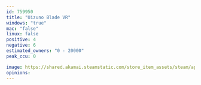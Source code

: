 ```yaml
---
id: 759950
title: "Uizuno Blade VR"
windows: "true"
mac: "false"
linux: false
positive: 4
negative: 6
estimated_owners: "0 - 20000"
peak_ccu: 0

image: https://shared.akamai.steamstatic.com/store_item_assets/steam/apps/759950/header.jpg?t=1630590071
opinions:
---
```

